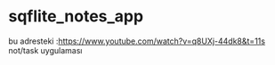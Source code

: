 # sqflite_notes_app

bu adresteki :https://www.youtube.com/watch?v=q8UXj-44dk8&t=11s not/task uygulaması